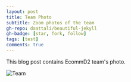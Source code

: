 ```yaml
---
layout: post
title: Team Photo
subtitle: Zoom photos of the team
gh-repo: daattali/beautiful-jekyll
gh-badge: [star, fork, follow]
tags: [test]
comments: true
---
```


This blog post contains EcommD2 team's photo.


![Team](https://raw.github.com/AnasZineddine/anaszineddine.github.io/blob/master/assets/img/SAP%20Team.jpg)
